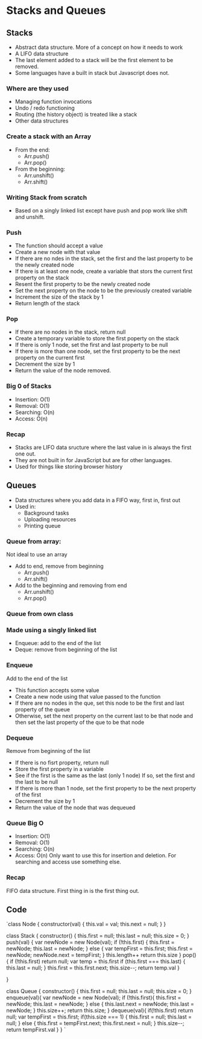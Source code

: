 # Stacks and Queues

## Stacks
- Abstract data structure. More of a concept on how it needs to work
- A LIFO data structure
- The last element added to a stack will be the first element to be removed.
- Some languages have a built in stack but Javascript does not.
### Where are they used
- Managing function invocations
- Undo / redo functioning
- Routing (the history object) is treated like a stack
- Other data structures
### Create a stack with an Array
- From the end:
	- Arr.push()
	- Arr.pop()
- From the beginning:
    - Arr.unshift()
	- Arr.shift()
### Writing Stack from scratch
- Based on a singly linked list except have push and pop work like shift and unshift.
### Push
- The function should accept a value
- Create a new node with that value
- If there are no ndes in the stack, set the first and the last property to be the newly created node
- If there is at least one node, create a variable that stors the current first property on the stack
- Resent the first property to be the newly created node
- Set the next property on the node to be the previously created variable
- Increment the size of the stack by 1
- Return length of the stack
### Pop
- If there are no nodes in the stack, return null
- Create a temporary variable to store the first poperty on the stack
- If there is only 1 node, set the first and last property to be null
- If there is more than one node, set the first property to be the next property on the current first
- Decrement the size by 1 
- Return the value of the node removed.

### Big 0 of Stacks
- Insertion: O(1)
- Removal: O(1)
- Searching: O(n)
- Access: O(n)

### Recap
- Stacks are LIFO data sructure where the last value in is always the first one out.
- They are not built in for JavaScript but are for other languages.
- Used for things like storing browser history

## Queues
- Data structures where you add data in a FIFO way, first in, first out
- Used in:
	- Background tasks
	- Uploading resources
	- Printing queue
### Queue from array:
Not ideal to use an array
- Add to end, remove from beginning
	- Arr.push()
	- Arr.shift()
- Add to the beginning and removing from end
	- Arr.unshift()
	- Arr.pop()
### Queue from own class
### Made using a singly linked list
- Enqueue: add to the end of the list
- Deque: remove from beginning of the list
### Enqueue
Add to the end of the list
- This function accepts some value
- Create a new node using that value passed to the function
- If there are no nodes in the que, set this node to be the first and last property of the queue
- Otherwise, set the next property on the current last to be that node and then set the last property of the que to be that node
### Dequeue
Remove from beginning of the list
- If there is no fisrt property, return null
- Store the first property in a variable
- See if the first is the same as the last (only 1 node) If so, set the first and the last to be null
- If there is more than 1 node, set the first property to be the next property of the first
- Decrement the size by 1
- Return the value of the node that was dequeued
### Queue Big O
- Insertion: O(1)
- Removal: O(1)
- Searching: O(n)
- Access: O(n)
Only want to use this for insertion and deletion. For searching and access use something else.
### Recap
FIFO data structure. First thing in is the first thing out.


## Code 
`class Node {
  constructor(val) {
    this.val = val;
    this.next = null;
  }
}

class Stack {
    constructor() {
        this.first = null;
        this.last = null;
        this.size = 0;
    }
    push(val) {
        var newNode = new Node(val);
        if (!this.first) {
            this.first = newNode;
            this.last = newNode;
        } else {
            var tempFirst = this.first;
            this.first = newNode;
            newNode.next = tempFirst;
        }
        this.length++
        return this.size
    }
    pop() {
        if (!this.first) return null;
        var temp = this.first
        if (this.first === this.last) {
            this.last = null;
        } 
        this.first = this.first.next;
        this.size--;
        return temp.val
    }

}

class Queue {
  constructor() {
    this.first = null;
    this.last = null;
    this.size = 0;
  }
  enqueue(val){
    var newNode = new Node(val);
    if (!this.first){
        this.first = newNode;
        this.last = newNode;
    } else {
        this.last.next = newNode;
        this.last = newNode;
    }
    this.size++;
    return this.size;
  }
  dequeue(val){
    if(!this.first) return null;
    var tempFirst = this.first;
    if(this.size === 1) {
        this.first = null;
        this.last = null;
    } else {
        this.first = tempFirst.next;
        this.first.next = null;
    }
    this.size--;
    return tempFirst.val
  }
}
`